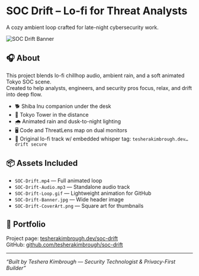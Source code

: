 # SOC Drift – Lo-fi for Threat Analysts

A cozy ambient loop crafted for late-night cybersecurity work.

![SOC Drift Banner](./SOC-Drift-Banner.jpg)

## 🎧 About

This project blends lo-fi chillhop audio, ambient rain, and a soft animated Tokyo SOC scene.  
Created to help analysts, engineers, and security pros focus, relax, and drift into deep flow.

- 🐕 Shiba Inu companion under the desk  
- 🗼 Tokyo Tower in the distance  
- 🌧️ Animated rain and dusk-to-night lighting  
- 🖥️ Code and ThreatLens map on dual monitors  
- 🎵 Original lo-fi track w/ embedded whisper tag: `tesherakimbrough.dev… drift secure`

## 📦 Assets Included

- `SOC-Drift.mp4` — Full animated loop  
- `SOC-Drift-Audio.mp3` — Standalone audio track  
- `SOC-Drift-Loop.gif` — Lightweight animation for GitHub  
- `SOC-Drift-Banner.jpg` — Wide header image  
- `SOC-Drift-CoverArt.png` — Square art for thumbnails

## 🔗 Portfolio

Project page: [tesherakimbrough.dev/soc-drift](https://tesherakimbrough.dev/soc-drift)  
GitHub: [github.com/tesherakimbrough/soc-drift](https://github.com/tesherakimbrough/soc-drift)

---

_“Built by Teshera Kimbrough — Security Technologist & Privacy-First Builder”_
